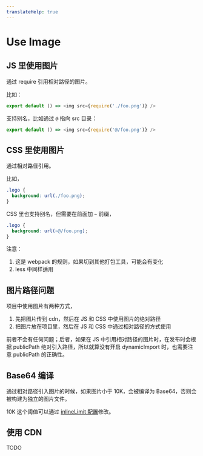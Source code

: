 ```yaml
---
translateHelp: true
---
```


# Use Image


## JS 里使用图片

通过 require 引用相对路径的图片。

比如：

```js
export default () => <img src={require('./foo.png')} />
```

支持别名，比如通过 `@` 指向 src 目录：

```js
export default () => <img src={require('@/foo.png')} />
```

## CSS 里使用图片

通过相对路径引用。

比如，

```css
.logo {
  background: url(./foo.png);
}
```

CSS 里也支持别名，但需要在前面加 `~` 前缀，

```css
.logo {
  background: url(~@/foo.png);
}
```

注意：

1. 这是 webpack 的规则，如果切到其他打包工具，可能会有变化
2. less 中同样适用

## 图片路径问题

项目中使用图片有两种方式，

1. 先把图片传到 cdn，然后在 JS 和 CSS 中使用图片的绝对路径
2. 把图片放在项目里，然后在 JS 和 CSS 中通过相对路径的方式使用

前者不会有任何问题；后者，如果在 JS 中引用相对路径的图片时，在发布时会根据 publicPath 绝对引入路径，所以就算没有开启 dynamicImport 时，也需要注意 publicPath 的正确性。

## Base64 编译

通过相对路径引入图片的时候，如果图片小于 10K，会被编译为 Base64，否则会被构建为独立的图片文件。

10K 这个阈值可以通过 [inlineLimit 配置](../config#inlinelimit)修改。

## 使用 CDN

TODO
